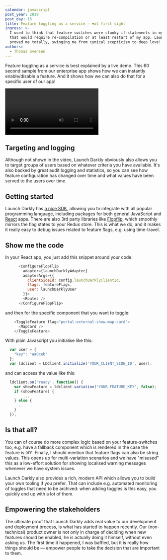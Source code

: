 ```yaml
---
calendar: javascript
post_year: 2019
post_day: 15
title: Feature toggling as a service – ❤️at first sight
ingress: >-
  I used to think that feature switches were clunky if-statements in my code
  that would require re-compilation or at least restart of my app. Launch Darkly
  proved me totally, swinging me from cynical scepticism to deep love!
authors:
  - Thomas Svensen
---
```

Feature toggling as a service is best explained by a live demo. This 60 second sample from our enterprise app shows how we can instantly enable/disable a feature. And it shows how we can also do that for a specific user of our app!

<video controls>
  <source src="https://github.com/thomassvensen/host-a-video/blob/master/2019-12-14_20-09-31.mp4?raw=true" type="video/mp4">
  Your browser does not support the video tag.
</video>

## Targeting and logging

Although not shown in the video, Launch Darkly obviously also allows you to target groups of users based on whatever criteria you have available. It's also backed by great audit logging and statistics, so you can see how feature configuration has changed over time and what values have been served to the users over time.

## Getting started

Launch Darkly has [a nice SDK](https://docs.launchdarkly.com/docs/js-sdk-reference), allowing you to integrate with all popular programming language, including packages for both general JavaScript and [React](https://docs.launchdarkly.com/docs/react-sdk-reference) apps. There are also 3rd party libraries like [Flopflip](https://github.com/tdeekens/flopflip), which smoothly mirrors the flag states to your Redux store. This is what we do, and it makes it really easy to debug issues related to feature flags, e.g. using time-travel.

## Show me the code

In your React app, you just add this snippet around your code:

``` javascript
      <ConfigureFlopFlip
        adapter={launchDarklyAdapter}
        adapterArgs={{
          clientSideId: config.launchDarklyClientId,
          flags: featureFlags,
          user: launchDarklyUser
        }}>
        <Routes />
      </ConfigureFlopFlip>
```

and then for the specific component that you want to toggle:

``` javascript
    <ToggleFeature flag="portal-external-show-map-card">
      <MapCard />
    </ToggleFeature> 
```

With plain Javascript you initialise like this:

``` javascript
  var user = {
    "key": "aa0ceb"
  };
  var ldclient = LDClient.initialize('YOUR_CLIENT_SIDE_ID', user);
```
and can access the value like this:

``` javascript
  ldclient.on('ready', function() {
    var showFeature = ldclient.variation("YOUR_FEATURE_KEY", false);
    if (showFeature) {
     	...
    } else {
      ...
    }
  });
```

## Is that all?

You can of course do more complex logic based on your feature-switches too, e.g. have a fallback component which is rendered in the case the feature is `OFF`. Finally, I should mention that feature flags can also be string values. This opens up for multi-variation scenarios and we have "misused" this as a low-effort solution for showing localised warning messages whenever we have system issues.

Launch Darkly also provides a rich, modern API which allows you to build your own tooling if you prefer. That can include e.g. automated monitoring of toggles that need to be archived: when adding toggles is this easy, you quickly end up with a lot of them.

## Empowering the stakeholders

The ultimate proof that Launch Darkly adds real value to our development and deployment process, is what has started to happen recently. Our (non-technical) product owner is not only in charge of deciding when new features should be enabled, he is actually doing it himself, without even asking us. The first time it happened, I was baffled, but it is really how things should be — empower people to take the decision that are important to them.
